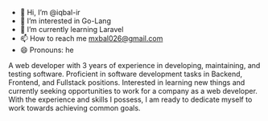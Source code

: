 - 👋 Hi, I’m @iqbal-ir
- 👀 I’m interested in Go-Lang
- 🌱 I’m currently learning Laravel
- 📫 How to reach me mxbal026@gmail.com
- 😄 Pronouns: he


A web developer with 3 years of experience in developing, maintaining, and testing software. Proficient in software development tasks in Backend, Frontend, and Fullstack positions. Interested in learning new things and currently seeking opportunities to work for a company as a web developer. With the experience and skills I possess, I am ready to dedicate myself to work towards achieving common goals.

<!---
iqbal-ir/iqbal-ir is a ✨ special ✨ repository because its `README.md` (this file) appears on your GitHub profile.
You can click the Preview link to take a look at your changes.
--->
